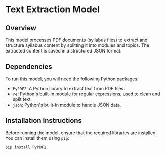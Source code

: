 
# Text Extraction Model

## Overview
This model processes PDF documents (syllabus files) to extract and structure syllabus content by splitting it into modules and topics. The extracted content is saved in a structured JSON format.

## Dependencies
To run this model, you will need the following Python packages:
- `PyPDF2`: A Python library to extract text from PDF files.
- `re`: Python's built-in module for regular expressions, used to clean and split text.
- `json`: Python's built-in module to handle JSON data.

## Installation Instructions
Before running the model, ensure that the required libraries are installed. You can install them using `pip`:

```bash
pip install PyPDF2
```

